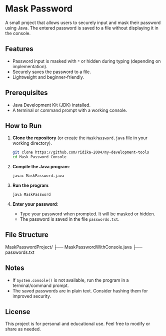 # Mask Password

A small project that allows users to securely input and mask their password using Java. The entered password is saved to a file without displaying it in the console.

## Features
- Password input is masked with `*` or hidden during typing (depending on implementation).
- Securely saves the password to a file.
- Lightweight and beginner-friendly.

## Prerequisites
- Java Development Kit (JDK) installed.
- A terminal or command prompt with a working console.

## How to Run
1. **Clone the repository** (or create the `MaskPassword.java` file in your working directory).
    ```bash
    git clone https://github.com/ridika-2004/my-development-tools
    cd Mask Password Console
    ```

2. **Compile the Java program**:
    ```bash
    javac MaskPassword.java
    ```

3. **Run the program**:
    ```bash
    java MaskPassword
    ```

4. **Enter your password**:
    - Type your password when prompted. It will be masked or hidden.
    - The password is saved in the file `passwords.txt`.

## File Structure
MaskPasswordProject/
├── MaskPasswordWithConsole.java
├── passwords.txt


## Notes
- If `System.console()` is not available, run the program in a terminal/command prompt.
- The saved passwords are in plain text. Consider hashing them for improved security.

## License
This project is for personal and educational use. Feel free to modify or share as needed.

